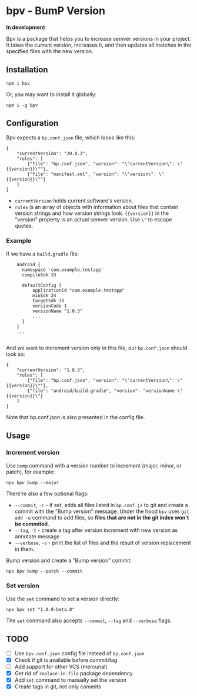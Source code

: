 # bpv - BumP Version

**In development**

Bpv is a package that helps you to increase
semver versions in your project. It takes the current
version, increases it, and then updates all matches
in the specified files with the new version.

## Installation

```
npm i bpv
```

Or, you may want to install it globally:

```
npm i -g bpv
```

## Configuration

Bpv expects a `bp.conf.json` file, which
looks like this: 

```
{
	"currentVersion": "20.0.3",
	"rules": [
		{"file": "bp.conf.json", "version": "\"currentVersion\": \"{{version}}\""},
		{"file": "manifest.xml", "version": "\"version\": \"{{version}}\""}
	]
}
```
- `currentVersion` holds current software's version.
- `rules` is an array of objects with information about files that contain version
  strings and how version strings look. `{{version}}` in the "version" property
  is an actual semver version. Use `\"` to escape quotes.

### Example 

If we have a `build.gradle` file:

```
    android {
      namespace 'com.example.testapp'
      compileSdk 33

      defaultConfig {
          applicationId "com.example.testapp"
          minSdk 24
          targetSdk 33
          versionCode 1
          versionName "1.0.3"
          ...
      }
    }
    ...
    
``` 

And we want to increment version only in this file, our
`bp.conf.json` should look so:


```
{
	"currentVersion": "1.0.3",
	"rules": [
		{"file": "bp.conf.json", "version": "\"currentVersion\": \"{{version}}\""},
		{"file": "android/build.gradle", "version": "versionName \"{{version}}\"}
	]
}
```

Note that bp.conf.json is also presented in the config file.

## Usage

### Increment version

Use `bump` command with a version number to increment (major, minor, or patch),
for example:

```
npx bpv bump --major
```

There're also a few optional flags:

- `--commit`, `-c` - if set, adds all files listed in `bp.conf.js` to git
  and create a commit with the "Bump version" message. Under the hood
  `bpv` uses `git add -u` command to add files, so **files that are not
  in the git index won't be commited**.
- `--tag`, `-t` - create a tag after version increment with new version as
  annotate message
- `--verbose`, `-v` - print the list of files and the result of version replacement
  in them. 

Bump version and create a "Bump version" commit: 

```
npx bpv bump --patch --commit
```

### Set version

Use the `set` command to set a version directly:

```
npx bpv set "1.0.0-beta.0"
```

The `set` command also accepts `--commit`, `--tag` and `--verbose` flags.


## TODO

- [ ] Use `bpv.conf.json` config file instead of `bp.conf.json`
- [x] Check if git is available before commit/tag
- [ ] Add support for other VCS (mercurial)
- [x] Get rid of `replace-in-file` package dependency
- [x] Add `set` command to manually set the version
- [x] Create tags in git, not only commits